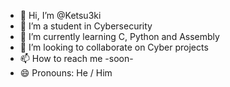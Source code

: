 - 👋 Hi, I’m @Ketsu3ki
- 👀 I’m a student in Cybersecurity
- 🌱 I’m currently learning C, Python and Assembly
- 💞️ I’m looking to collaborate on Cyber projects
- 📫 How to reach me -soon-
- 😄 Pronouns: He / Him
